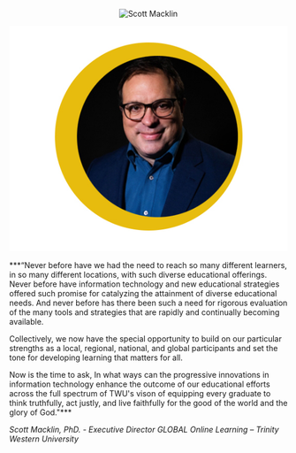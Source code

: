 
<p align="center">
  <img src="03._quote/ScottMacklin.jpg" alt="Scott Macklin" />
</p>

![alttext](ScottMacklin.jpg)

***“Never before have we had the need to reach so many different   learners, in so many different locations, with such diverse educational offerings. Never before have information technology and new educational strategies offered such promise for catalyzing the attainment of diverse educational needs. And never before has there been such a need for rigorous evaluation of the many tools and strategies that are rapidly and continually becoming available.

Collectively, we now have the special opportunity to build on our particular strengths as a local, regional, national, and global participants and set the tone for developing learning that matters for all.   

Now is the time to ask, In what ways can the progressive innovations in information technology enhance the outcome of our educational efforts across the full spectrum of TWU's vison of equipping every graduate to think truthfully, act justly, and live faithfully for the good of the world and the glory of God."***

_Scott Macklin, PhD. - Executive Director GLOBAL Online Learning – Trinity Western University_
